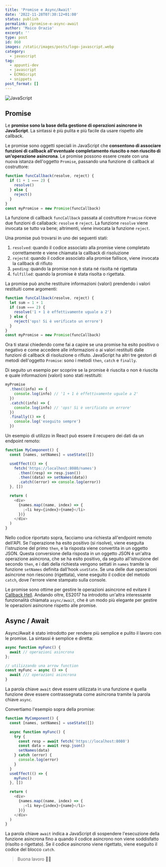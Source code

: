 ```yaml
---
title: 'Promise e Async/Await'
date: '2022-11-28T07:30:12+01:00'
status: publish
permalink: /promise-e-async-await
author: 'Maico Orazio'
excerpt: ''
type: post
id: 860
images: /static/images/posts/logo-javascript.webp
category:
  - javascript
tag:
  - appunti-dev
  - javascript
  - ECMAScript
  - snippets
post_format: []
---
```


![JavaScript](/static/images/posts/logo-javascript.webp)

## Promise

Le **promise sono la base della gestione di operazioni asincrone in JavaScript**. La sintassi è più pulita e più facile da
usare rispetto alle callback.

Le promise sono oggetti speciali in JavaScript che **consentono di associare funzioni di callback all'eventuale completamento
riuscito o non riuscito di un'operazione asincrona**. Le promise possono essere create con una nuova istanza dell'oggetto
`Promise`, passando una funzione di callback al costruttore:

```javascript
function funcCallback(resolve, reject) {
  if (1 + 1 === 2) {
    resolve()
  } else {
    reject()
  }
}
const myPromise = new Promise(funcCallback)
```

La funzione di callback `funcCallback` passata al costruttore `Promise` riceve due funzioni di callaback:
`resolve` e `reject`. La funzione `resolve` viene invocata se tutto va bene; altrimenti, viene invocata la
funzione `reject`.

Una promise può trovarsi in uno dei seguenti stati:

1. `resolved`: quando il codice associato alla promise viene completato correttamente e viene chiamata la callback di risoluzione
2. `rejectd`: quando il codice associato alla promise fallisce, viene invocata la callback di rifiuto
3. `pending`: quando la promise non è stata né risolta né rigettata
4. `fulfilled`: quando la promise è stata risolta o rigettata.

La promise può anche restituire informazioni (valori) prendendo i valori restituiti come argomenti:

```javascript
function funcCallback(resolve, reject) {
  let sum = 1 + 1
  if (sum === 2) {
    resolve('1 + 1 è effettivamente uguale a 2')
  } else {
    reject('ops! Si è verificato un errore')
  }
}
const myPromise = new Promise(funcCallback)
```

Ora ti starai chiedendo come fai a capire se una promise ha esito positivo o negativo e come accedere alle informazioni
o ai valori restituiti dalle funzioni di callback di risoluzione o rifiuto. JavaScript ha altri tre gestori di metodi
dell'oggetto `Promise`: sono i metodi `then`, `catch` e `finally`.

Di seguito un esempio per scoprire se la promise è riuscita o non è riuscita e quale informazioni (valori)
sono stati restituiti:

```javascript
myPromise
  .then((info) => {
    console.log(info) // '1 + 1 è effettivamente uguale a 2'
  })
  .catch((info) => {
    console.log(info) // 'ops! Si è verificato un errore'
  })
  .finally(() => {
    console.log('eseguito sempre')
  })
```

Un esempio di utilizzo in React può essere il recupero dei dati da un endpoint remoto:

```javascript
function MyComponent() {
  const [names, setNames] = useState([])

  useEffect(() => {
    fetch('https://localhost:8080/names')
      .then((resp) => resp.json())
      .then((data) => setNames(data))
      .catch((error) => console.log(error))
  }, [])

  return (
    <div>
      {names.map((name, index) => {
        ;<li key={index}>{name}</li>
      })}
    </div>
  )
}
```

Nello codice riportato sopra, facciamo una richiesta all'endpoint remoto dell'API. Se l'operazione ha esito positivo
(si risolve), viene eseguita l'istruzione del primo `then`, e la risposta viene convertita in un oggetto JSON.
Questa conversione della risposta in un oggetto JSON è un'altra operazione asincrona, che se ha esito positivo,
da seguito all'istruzione del secondo `then`, e i dati della richiesta vengono settati in `names` tramite la
funzione `setNames` definita dall'hook `useState`. Se una delle due operazioni asincrone non riescono (rigettata),
viene eseguito il codice del metodo `catch`, dove l'errore viene stampato sulla console.

Le promise sono ottime per gestire le operazioni asincrone ed evitare il [Callback Hell](http://callbackhell.com/).
Andando oltre, ES2017 ha introdotto un'altra interessante funzionalità chiamata `async/await`, che è un modo più elegante per gestire le
operazioni asincrone rispetto alle promise.

## Async / Await

Async/Await è stato introdotto per rendere più semplice e pulito il lavoro con le promise. La sintassi è semplice e
diretta:

```javascript
async function myFunc() {
  await // operazioni asincrona
};

// utilizzando una arrow function
const myFunc = async () => {
  await /// operazioni asincrona
}
```

La parola chiave `await` deve essere utilizzata in una funzione e quella funzione deve essere contrassegnata come
asincrona tramite la parola chiave `async`.

Convertiamo l'esempio sopra della promise:

```javascript
function MyComponent() {
  const [names, setNames] = useState([])

  async function myFunc() {
    try {
      const resp = await fetch('https://localhost:8080')
      const data = await resp.json()
      setNames(data)
    } catch (error) {
      console.log(error)
    }
  }
  useEffect(() => {
    myFunc()
  }, [])

  return (
    <div>
      {names.map((name, index) => {
        ;<li key={index}>{name}</li>
      })}
    </div>
  )
}
```

La parola chiave `await` indica a JavaScript di sospendere l'esecuzione della funzione asincrona fino a quando il codice
asincrono non viene soddisfatto (risolto o rigettato). Se il codice asincrono viene rigettato, viene eseguito il codice
del blocco `catch`.

> Buona lavoro 👨‍💻
